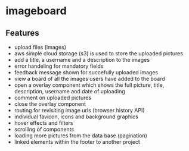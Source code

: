# imageboard


## Features
- upload files (images)
- aws simple cloud storage (s3) is used to store the uploaded pictures
- add a title, a username and a description to the images
- error handeling for mandatory fields
- feedback message shown for succefully uploaded images
- view a board of all the images users have added to the board
- open a overlay component which shows the full picture, title, description, username and date of uploading
- comment on uploaded pictures
- close the overlay component
- routing for revisiting image urls (browser history API)
- individual favicon, icons and background graphics
- hover effects and filters
- scrolling of components
- loading more pictures from the data base (pagination)
- linked elements within the footer to another project
